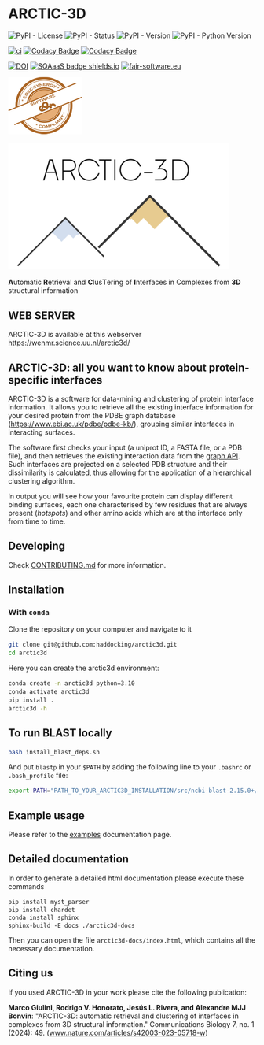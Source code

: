 # ARCTIC-3D

![PyPI - License](https://img.shields.io/pypi/l/arctic3d)
![PyPI - Status](https://img.shields.io/pypi/status/arctic3d)
![PyPI - Version](https://img.shields.io/pypi/v/arctic3d)
![PyPI - Python Version](https://img.shields.io/pypi/pyversions/arctic3d)

[![ci](https://github.com/haddocking/arctic3d/actions/workflows/ci.yml/badge.svg)](https://github.com/haddocking/arctic3d/actions/workflows/ci.yml)
[![Codacy Badge](https://app.codacy.com/project/badge/Coverage/dc788367452c47928e30f2f1f481d7e4)](https://www.codacy.com/gh/haddocking/arctic3d/dashboard?utm_source=github.com&utm_medium=referral&utm_content=haddocking/arctic3d&utm_campaign=Badge_Coverage)
[![Codacy Badge](https://app.codacy.com/project/badge/Grade/dc788367452c47928e30f2f1f481d7e4)](https://www.codacy.com/gh/haddocking/arctic3d/dashboard?utm_source=github.com&utm_medium=referral&utm_content=haddocking/arctic3d&utm_campaign=Badge_Grade)

[![DOI](https://zenodo.org/badge/DOI/10.5281/zenodo.10839520.svg)](https://doi.org/10.5281/zenodo.10839520)
[![SQAaaS badge shields.io](https://img.shields.io/badge/sqaaas%20software-bronze-e6ae77)](https://api.eu.badgr.io/public/assertions/oAuS52pQTWaC90qMk97hlA "SQAaaS bronze badge achieved")
[![fair-software.eu](https://img.shields.io/badge/fair--software.eu-%E2%97%8F%20%20%E2%97%8F%20%20%E2%97%8F%20%20%E2%97%8F%20%20%E2%97%8F-green)](https://fair-software.eu)


[![SQAaaS badge](https://github.com/EOSC-synergy/SQAaaS/raw/master/badges/badges_150x116/badge_software_bronze.png)](https://api.eu.badgr.io/public/assertions/oAuS52pQTWaC90qMk97hlA "SQAaaS bronze badge achieved")

<img src="https://raw.githubusercontent.com/haddocking/arctic3d/main/docs/imgs/arctic3d.png" width="450">

**A**utomatic **R**etrieval and **C**lus**T**ering of **I**nterfaces in Complexes from **3D** structural information

## WEB SERVER

ARCTIC-3D is available at this webserver https://wenmr.science.uu.nl/arctic3d/

## ARCTIC-3D: all you want to know about protein-specific interfaces

ARCTIC-3D is a software for data-mining and clustering of protein interface information. It allows you to retrieve all the existing interface information for your desired protein from the PDBE graph database (https://www.ebi.ac.uk/pdbe/pdbe-kb/), grouping similar interfaces in interacting surfaces.

The software first checks your input (a uniprot ID, a FASTA file, or a PDB file), and then retrieves the existing interaction data from the [graph API](https://www.ebi.ac.uk/pdbe/graph-api/pdbe_doc/). Such interfaces are projected on a selected PDB structure and their dissimilarity is calculated, thus allowing for the application of a hierarchical clustering algorithm.

In output you will see how your favourite protein can display different binding surfaces, each one characterised by few residues that are always present (_hotspots_) and other amino acids which are at the interface only from time to time.

## Developing

Check [CONTRIBUTING.md](CONTRIBUTING.md) for more information.

## Installation

### With `conda`

Clone the repository on your computer and navigate to it

```bash
git clone git@github.com:haddocking/arctic3d.git
cd arctic3d
```

Here you can create the arctic3d environment:

```bash
conda create -n arctic3d python=3.10
conda activate arctic3d
pip install .
arctic3d -h
```

## To run BLAST locally

```bash
bash install_blast_deps.sh
```

And put `blastp` in your `$PATH` by adding the following line to your `.bashrc` or `.bash_profile` file:

```bash
export PATH="PATH_TO_YOUR_ARCTIC3D_INSTALLATION/src/ncbi-blast-2.15.0+/bin:$PATH"
```

## Example usage

Please refer to the [examples](docs/examples.md) documentation page.

## Detailed documentation

In order to generate a detailed html documentation please execute these commands

```text
pip install myst_parser
pip install chardet
conda install sphinx
sphinx-build -E docs ./arctic3d-docs
```

Then you can open the file `arctic3d-docs/index.html`, which contains all the necessary documentation.

## Citing us

If you used ARCTIC-3D in your work please cite the following publication:

**Marco Giulini, Rodrigo V. Honorato, Jesús L. Rivera, and Alexandre MJJ Bonvin**: "ARCTIC-3D: automatic retrieval and clustering of interfaces in complexes from 3D structural information." Communications Biology 7, no. 1 (2024): 49. (www.nature.com/articles/s42003-023-05718-w)
